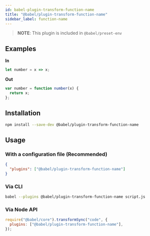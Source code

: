 ```yaml
---
id: babel-plugin-transform-function-name
title: "@babel/plugin-transform-function-name"
sidebar_label: function-name
---
```


> **NOTE**: This plugin is included in `@babel/preset-env`

## Examples

**In**

```javascript
let number = x => x;
```

**Out**

```javascript
var number = function number(x) {
  return x;
};
```

## Installation

```sh
npm install --save-dev @babel/plugin-transform-function-name
```

## Usage

### With a configuration file (Recommended)

```json
{
  "plugins": ["@babel/plugin-transform-function-name"]
}
```

### Via CLI

```sh
babel --plugins @babel/plugin-transform-function-name script.js
```

### Via Node API

```javascript
require("@babel/core").transformSync("code", {
  plugins: ["@babel/plugin-transform-function-name"],
});
```
